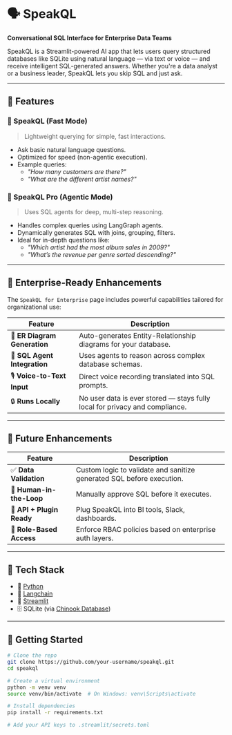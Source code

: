 # 🗣️ SpeakQL

**Conversational SQL Interface for Enterprise Data Teams**

SpeakQL is a Streamlit-powered AI app that lets users query structured databases like SQLite using natural language — via text or voice — and receive intelligent SQL-generated answers. Whether you're a data analyst or a business leader, SpeakQL lets you skip SQL and just ask.

---

## 🌟 Features

### 🔹 SpeakQL (Fast Mode)
> Lightweight querying for simple, fast interactions.

- Ask basic natural language questions.
- Optimized for speed (non-agentic execution).
- Example queries:
  - _"How many customers are there?"_
  - _"What are the different artist names?"_

### 🔸 SpeakQL Pro (Agentic Mode)
> Uses SQL agents for deep, multi-step reasoning.

- Handles complex queries using LangGraph agents.
- Dynamically generates SQL with joins, grouping, filters.
- Ideal for in-depth questions like:
  - _"Which artist had the most album sales in 2009?"_
  - _"What’s the revenue per genre sorted descending?"_

---

## 🧠 Enterprise-Ready Enhancements

The `SpeakQL for Enterprise` page includes powerful capabilities tailored for organizational use:

| Feature                        | Description                                                                 |
|-------------------------------|-----------------------------------------------------------------------------|
| 🎨 **ER Diagram Generation**   | Auto-generates Entity-Relationship diagrams for your database.              |
| 🧠 **SQL Agent Integration**   | Uses agents to reason across complex database schemas.                      |
| 🎙️ **Voice-to-Text Input**    | Direct voice recording translated into SQL prompts.                         |
| 🔒 **Runs Locally**            | No user data is ever stored — stays fully local for privacy and compliance. |

---

## 🔮 Future Enhancements

| Feature                      | Description                                                              |
|-----------------------------|--------------------------------------------------------------------------|
| ✅ **Data Validation**       | Custom logic to validate and sanitize generated SQL before execution.    |
| 👤 **Human-in-the-Loop**     | Manually approve SQL before it executes.                                 |
| 🔌 **API + Plugin Ready**    | Plug SpeakQL into BI tools, Slack, dashboards.                           |
| 🏢 **Role-Based Access**     | Enforce RBAC policies based on enterprise auth layers.                   |

---

## 🎤 Tech Stack

- 🐍 [Python](https://www.python.org)
- 🦜 [Langchain](https://www.langchain.com)
- 🎈 [Streamlit](https://streamlit.io)
- 🗄️ SQLite (via [Chinook Database](https://github.com/lerocha/chinook-database))

---

## 🚀 Getting Started

```bash
# Clone the repo
git clone https://github.com/your-username/speakql.git
cd speakql

# Create a virtual environment
python -m venv venv
source venv/bin/activate  # On Windows: venv\Scripts\activate

# Install dependencies
pip install -r requirements.txt

# Add your API keys to .streamlit/secrets.toml
